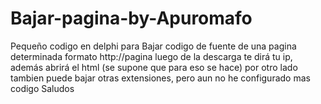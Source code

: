 # Bajar-pagina-by-Apuromafo
Pequeño codigo en delphi para Bajar codigo de fuente de una pagina determinada formato http://pagina
luego de la descarga te dirá tu ip, además abrirá el html (se supone que para eso se hace)
por otro lado tambien puede bajar otras extensiones, pero aun no he configurado mas codigo 
Saludos
